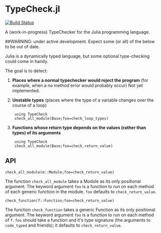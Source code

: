 TypeCheck.jl
============
[![Build Status](https://travis-ci.org/astrieanna/TypeCheck.jl.png?branch=master)](https://travis-ci.org/astrieanna/TypeCheck.jl)

A (work-in-progress) TypeChecker for the Julia programming language.

##WARNING: under active development. Expect some (or all) of the below to be out of date.


Julia is a dynamically typed language, but some optional type-checking could come in handy.

The goal is to detect:

1. **Places where a normal typechecker would reject the program**
     (for example, when a no method error would probably occur)
     Not yet implemented.

2. **Unstable types**
     (places where the type of a variable changes over the course of a loop)

        using TypeCheck
        check_all_module(Base;foo=check_loop_types)

3. **Functions whose return type depends on the values (rather than types) of its arguments**

        using TypeCheck
        check_all_module(Base;foo=check_return_value)

## API

    check_all_module(m::Module;foo=check_return_value)

The function `check_all_module` takes a Module as its only positional argument.
The keyword argument `foo` is a function to run on each method of each generic function in the module.
`foo` defaults to `check_return_value`.

    check_function(f::Function;foo=check_return_value)

The function `check_function` takes a generic Function as its only positional argument.
The keyword argument `foo` is a function to run on each method of `f`.
`foo` should take a function and it's type signature (the arguments to `code_typed` and friends);
it defaults to `check_return_value`.
